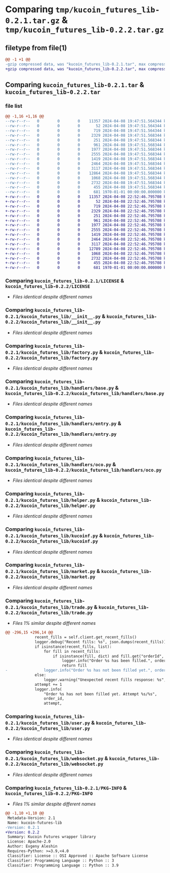 # Comparing `tmp/kucoin_futures_lib-0.2.1.tar.gz` & `tmp/kucoin_futures_lib-0.2.2.tar.gz`

## filetype from file(1)

```diff
@@ -1 +1 @@
-gzip compressed data, was "kucoin_futures_lib-0.2.1.tar", max compression
+gzip compressed data, was "kucoin_futures_lib-0.2.2.tar", max compression
```

## Comparing `kucoin_futures_lib-0.2.1.tar` & `kucoin_futures_lib-0.2.2.tar`

### file list

```diff
@@ -1,16 +1,16 @@
--rw-r--r--   0        0        0    11357 2024-04-08 19:47:51.564344 kucoin_futures_lib-0.2.1/LICENSE
--rw-r--r--   0        0        0       52 2024-04-08 19:47:51.564344 kucoin_futures_lib-0.2.1/README.md
--rw-r--r--   0        0        0      719 2024-04-08 19:47:51.564344 kucoin_futures_lib-0.2.1/kucoin_futures_lib/__init__.py
--rw-r--r--   0        0        0     2329 2024-04-08 19:47:51.568344 kucoin_futures_lib-0.2.1/kucoin_futures_lib/factory.py
--rw-r--r--   0        0        0      251 2024-04-08 19:47:51.568344 kucoin_futures_lib-0.2.1/kucoin_futures_lib/handlers/__init__.py
--rw-r--r--   0        0        0      961 2024-04-08 19:47:51.568344 kucoin_futures_lib-0.2.1/kucoin_futures_lib/handlers/base.py
--rw-r--r--   0        0        0     1977 2024-04-08 19:47:51.568344 kucoin_futures_lib-0.2.1/kucoin_futures_lib/handlers/entry.py
--rw-r--r--   0        0        0     2555 2024-04-08 19:47:51.568344 kucoin_futures_lib-0.2.1/kucoin_futures_lib/handlers/oco.py
--rw-r--r--   0        0        0     1419 2024-04-08 19:47:51.568344 kucoin_futures_lib-0.2.1/kucoin_futures_lib/helper.py
--rw-r--r--   0        0        0     2464 2024-04-08 19:47:51.568344 kucoin_futures_lib-0.2.1/kucoin_futures_lib/kucoinf.py
--rw-r--r--   0        0        0     3117 2024-04-08 19:47:51.568344 kucoin_futures_lib-0.2.1/kucoin_futures_lib/market.py
--rw-r--r--   0        0        0    12864 2024-04-08 19:47:51.568344 kucoin_futures_lib-0.2.1/kucoin_futures_lib/trade.py
--rw-r--r--   0        0        0     1068 2024-04-08 19:47:51.568344 kucoin_futures_lib-0.2.1/kucoin_futures_lib/user.py
--rw-r--r--   0        0        0     2732 2024-04-08 19:47:51.568344 kucoin_futures_lib-0.2.1/kucoin_futures_lib/websocket.py
--rw-r--r--   0        0        0      455 2024-04-08 19:47:51.568344 kucoin_futures_lib-0.2.1/pyproject.toml
--rw-r--r--   0        0        0      681 1970-01-01 00:00:00.000000 kucoin_futures_lib-0.2.1/PKG-INFO
+-rw-r--r--   0        0        0    11357 2024-04-08 22:52:46.795708 kucoin_futures_lib-0.2.2/LICENSE
+-rw-r--r--   0        0        0       52 2024-04-08 22:52:46.795708 kucoin_futures_lib-0.2.2/README.md
+-rw-r--r--   0        0        0      719 2024-04-08 22:52:46.795708 kucoin_futures_lib-0.2.2/kucoin_futures_lib/__init__.py
+-rw-r--r--   0        0        0     2329 2024-04-08 22:52:46.795708 kucoin_futures_lib-0.2.2/kucoin_futures_lib/factory.py
+-rw-r--r--   0        0        0      251 2024-04-08 22:52:46.795708 kucoin_futures_lib-0.2.2/kucoin_futures_lib/handlers/__init__.py
+-rw-r--r--   0        0        0      961 2024-04-08 22:52:46.795708 kucoin_futures_lib-0.2.2/kucoin_futures_lib/handlers/base.py
+-rw-r--r--   0        0        0     1977 2024-04-08 22:52:46.795708 kucoin_futures_lib-0.2.2/kucoin_futures_lib/handlers/entry.py
+-rw-r--r--   0        0        0     2555 2024-04-08 22:52:46.795708 kucoin_futures_lib-0.2.2/kucoin_futures_lib/handlers/oco.py
+-rw-r--r--   0        0        0     1419 2024-04-08 22:52:46.795708 kucoin_futures_lib-0.2.2/kucoin_futures_lib/helper.py
+-rw-r--r--   0        0        0     2464 2024-04-08 22:52:46.795708 kucoin_futures_lib-0.2.2/kucoin_futures_lib/kucoinf.py
+-rw-r--r--   0        0        0     3117 2024-04-08 22:52:46.795708 kucoin_futures_lib-0.2.2/kucoin_futures_lib/market.py
+-rw-r--r--   0        0        0    12789 2024-04-08 22:52:46.795708 kucoin_futures_lib-0.2.2/kucoin_futures_lib/trade.py
+-rw-r--r--   0        0        0     1068 2024-04-08 22:52:46.795708 kucoin_futures_lib-0.2.2/kucoin_futures_lib/user.py
+-rw-r--r--   0        0        0     2732 2024-04-08 22:52:46.795708 kucoin_futures_lib-0.2.2/kucoin_futures_lib/websocket.py
+-rw-r--r--   0        0        0      455 2024-04-08 22:52:46.795708 kucoin_futures_lib-0.2.2/pyproject.toml
+-rw-r--r--   0        0        0      681 1970-01-01 00:00:00.000000 kucoin_futures_lib-0.2.2/PKG-INFO
```

### Comparing `kucoin_futures_lib-0.2.1/LICENSE` & `kucoin_futures_lib-0.2.2/LICENSE`

 * *Files identical despite different names*

### Comparing `kucoin_futures_lib-0.2.1/kucoin_futures_lib/__init__.py` & `kucoin_futures_lib-0.2.2/kucoin_futures_lib/__init__.py`

 * *Files identical despite different names*

### Comparing `kucoin_futures_lib-0.2.1/kucoin_futures_lib/factory.py` & `kucoin_futures_lib-0.2.2/kucoin_futures_lib/factory.py`

 * *Files identical despite different names*

### Comparing `kucoin_futures_lib-0.2.1/kucoin_futures_lib/handlers/base.py` & `kucoin_futures_lib-0.2.2/kucoin_futures_lib/handlers/base.py`

 * *Files identical despite different names*

### Comparing `kucoin_futures_lib-0.2.1/kucoin_futures_lib/handlers/entry.py` & `kucoin_futures_lib-0.2.2/kucoin_futures_lib/handlers/entry.py`

 * *Files identical despite different names*

### Comparing `kucoin_futures_lib-0.2.1/kucoin_futures_lib/handlers/oco.py` & `kucoin_futures_lib-0.2.2/kucoin_futures_lib/handlers/oco.py`

 * *Files identical despite different names*

### Comparing `kucoin_futures_lib-0.2.1/kucoin_futures_lib/helper.py` & `kucoin_futures_lib-0.2.2/kucoin_futures_lib/helper.py`

 * *Files identical despite different names*

### Comparing `kucoin_futures_lib-0.2.1/kucoin_futures_lib/kucoinf.py` & `kucoin_futures_lib-0.2.2/kucoin_futures_lib/kucoinf.py`

 * *Files identical despite different names*

### Comparing `kucoin_futures_lib-0.2.1/kucoin_futures_lib/market.py` & `kucoin_futures_lib-0.2.2/kucoin_futures_lib/market.py`

 * *Files identical despite different names*

### Comparing `kucoin_futures_lib-0.2.1/kucoin_futures_lib/trade.py` & `kucoin_futures_lib-0.2.2/kucoin_futures_lib/trade.py`

 * *Files 1% similar despite different names*

```diff
@@ -296,15 +296,14 @@
             recent_fills = self.client.get_recent_fills()
             logger.debug("Recent fills: %s", json.dumps(recent_fills))
             if isinstance(recent_fills, list):
                 for fill in recent_fills:
                     if isinstance(fill, dict) and fill.get("orderId", "") == order_id:
                         logger.info("Order %s has been filled.", order_id)
                         return fill
-                logger.info("Order %s has not been filled yet.", order_id)
             else:
                 logger.warning("Unexpected recent fills response: %s", recent_fills)
             attempt += 1
             logger.info(
                 "Order %s has not been filled yet. Attempt %s/%s",
                 order_id,
                 attempt,
```

### Comparing `kucoin_futures_lib-0.2.1/kucoin_futures_lib/user.py` & `kucoin_futures_lib-0.2.2/kucoin_futures_lib/user.py`

 * *Files identical despite different names*

### Comparing `kucoin_futures_lib-0.2.1/kucoin_futures_lib/websocket.py` & `kucoin_futures_lib-0.2.2/kucoin_futures_lib/websocket.py`

 * *Files identical despite different names*

### Comparing `kucoin_futures_lib-0.2.1/PKG-INFO` & `kucoin_futures_lib-0.2.2/PKG-INFO`

 * *Files 1% similar despite different names*

```diff
@@ -1,10 +1,10 @@
 Metadata-Version: 2.1
 Name: kucoin-futures-lib
-Version: 0.2.1
+Version: 0.2.2
 Summary: Kucoin Futures wrapper library
 License: Apache-2.0
 Author: Evgeny Aleshin
 Requires-Python: >=3.9,<4.0
 Classifier: License :: OSI Approved :: Apache Software License
 Classifier: Programming Language :: Python :: 3
 Classifier: Programming Language :: Python :: 3.9
```

